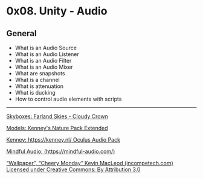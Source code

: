 # 0x08. Unity - Audio

## General
- What is an Audio Source
- What is an Audio Listener
- What is an Audio Filter
- What is an Audio Mixer
- What are snapshots
- What is a channel
- What is attenuation
- What is ducking
- How to control audio elements with scripts

---
[Skyboxes: Farland Skies - Cloudy Crown](https://assetstore.unity.com/packages/2d/textures-materials/sky/farland-skies-cloudy-crown-60004)

[Models: Kenney's Nature Pack Extended](https://intranet.hbtn.io/rltoken/BYHZEB1i-sI1-GsnUpatbw)

[Kenney: https://kenney.nl/
Oculus Audio Pack](https://developer.oculus.com/downloads/package/oculus-audio-pack-1/)

[Mindful Audio: (https://mindful-audio.com/)](https://mindful-audio.com/)

[“Wallpaper”, “Cheery Monday” Kevin MacLeod (incompetech.com)
Licensed under Creative Commons: By Attribution 3.0](http://creativecommons.org/licenses/by/3.0/)

